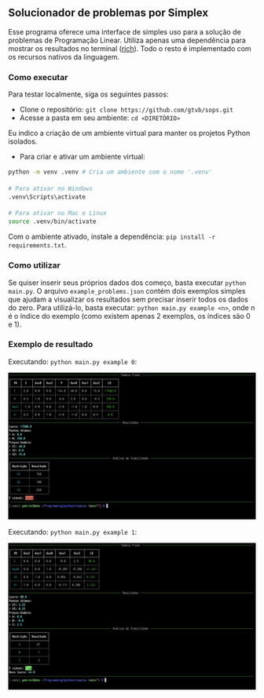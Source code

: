 ## Solucionador de problemas por Simplex

Esse programa oferece uma interface de simples uso para a solução de problemas de Programação Linear.
Utiliza apenas uma dependência para mostrar os resultados no terminal ([rich](https://github.com/Textualize/rich)). 
Todo o resto é implementado com os recursos nativos da linguagem.

### Como executar

Para testar localmente, siga os seguintes passos:

- Clone o repositório: `git clone https://github.com/gtvb/sops.git`
- Acesse a pasta em seu ambiente: `cd <DIRETÓRIO>`

Eu indico a criação de um ambiente virtual para manter os projetos Python isolados.

- Para criar e ativar um ambiente virtual: 
```bash
python -m venv .venv # Cria um ambiente com o nome '.venv'

# Para ativar no Windows
.venv\Scripts\activate

# Para ativar no Mac e Linux
source .venv/bin/activate
```

Com o ambiente ativado, instale a dependência: `pip install -r requirements.txt`.

### Como utilizar

Se quiser inserir seus próprios dados dos começo, basta executar `python main.py`.
O arquivo `example_problems.json` contém dois exemplos simples que ajudam a visualizar 
os resultados sem precisar inserir todos os dados do zero. Para utilizá-lo, basta 
executar: `python main.py example <n>`, onde n é o índice do exemplo (como existem
apenas 2 exemplos, os índices são 0 e 1).

### Exemplo de resultado
Executando: `python main.py example 0`:

![Exemplo 0](/assets/example_0.png "Exemplo 0")

Executando: `python main.py example 1`:

![Exemplo 1](/assets/example_1.png "Exemplo 1")
